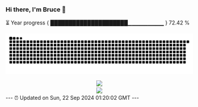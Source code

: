 ### Hi there, I'm Bruce 👋
⏳ Year progress { █████████████████████▁▁▁▁▁▁▁▁▁ } 72.42 %

![](https://raw.githubusercontent.com/Swiftie13st/Swiftie13st/main/assets/github-contribution-grid-snake-dark.svg)


<div align="center"> <img src="https://metrics.lecoq.io/Swiftie13st?template=classic&config.timezone=Asia%2FShanghai"> </div>

<div align="center"> <img src="https://github-readme-streak-stats.herokuapp.com/?user=Swiftie13st" /> </div>
---
⏰ Updated on Sun, 22 Sep 2024 01:20:02 GMT
---

